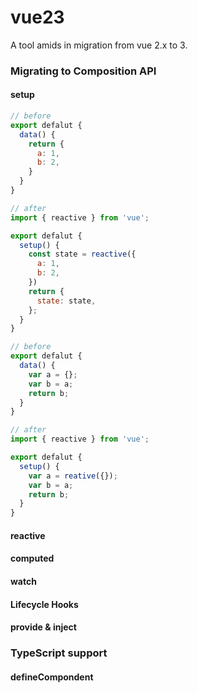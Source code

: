 # vue23

A tool amids in migration from vue 2.x to 3.



### Migrating to Composition API

#### setup

```javascript
// before
export defalut {
  data() {
    return {
      a: 1,
      b: 2,
    }
  }
}

// after
import { reactive } from 'vue';

export defalut {
  setup() {
    const state = reactive({
      a: 1,
      b: 2,
    })
    return {
      state: state,
    };
  }
}

// before
export defalut {
  data() {
    var a = {};
    var b = a;
    return b;
  }
}

// after
import { reactive } from 'vue';

export defalut {
  setup() {
    var a = reative({});
    var b = a;
    return b;
  }
}

```

#### reactive

#### computed

#### watch

#### Lifecycle Hooks

#### provide & inject

### TypeScript support

#### defineCompondent



